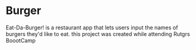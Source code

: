# Burger
Eat-Da-Burger! is a restaurant app that lets users input the names of burgers they'd like to eat. this project was created while attending Rutgrs BoootCamp
